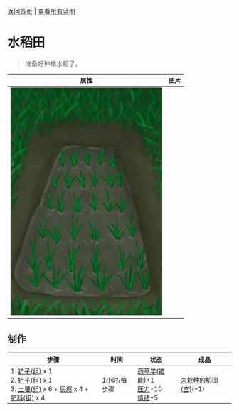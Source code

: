 [返回首页](index.md)   |  [查看所有蓝图](blueprint.md)
# 水稻田  
> 准备好种植水稻了。  
  
  属性  |   图片   
 ----  |  ----:   
   |  ![](Sprite/RicePaddyPlanted.png)   
  
## 制作  
步骤  |  时间  |  状态  |  成品  
----  |  ----  |  ----  |  ----  
1. [铲子(组)](GpTag_Shovel.md) x 1<br>2. [铲子(组)](GpTag_Shovel.md) x 1<br>3. [土壤(组)](GpTag_Soil.md) x 6 + [灰烬](Ash.md) x 4 + [肥料(组)](GpTag_Fertilizer.md) x 4  |  1小时/每步骤  |  [药草学(技能)](Skill_Herbology.md)+1<br>[压力](Stress.md)-10<br>[情绪](Morale.md)+5  |  [未栽种的稻田(空)](RicePaddyEmpty.md)(+1)  
